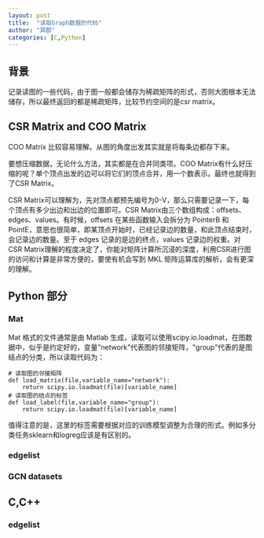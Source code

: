 ```yaml
---
layout: post
title:  "读取Graph数据的代码"
author: "冥郡"
categories: [C,Python]
---
```


## 背景

记录读图的一些代码，由于图一般都会储存为稀疏矩阵的形式，否则大图根本无法储存，所以最终返回的都是稀疏矩阵，比较节约空间的是csr matrix。

## CSR Matrix and COO Matrix

COO Matrix 比较容易理解。从图的角度出发其实就是将每条边都存下来。

要想压缩数据，无论什么方法，其实都是在合并同类项。COO Matrix有什么好压缩的呢？单个顶点出发的边可以将它们的顶点合并，用一个数表示。最终也就得到了CSR Matrix。

CSR Matrix可以理解为，先对顶点都预先编号为0-V，那么只需要记录一下，每个顶点有多少出边和出边的位置即可。CSR Matrix由三个数组构成：offsets、edges、values。有时候，offsets 在某些函数输入会拆分为 PointerB 和 PointE，意思也很简单，即某顶点开始时，已经记录边的数量，和此顶点结束时，会记录边的数量。至于 edges 记录的是边的终点，values 记录边的权重。对 CSR Matrix理解的程度决定了，你能对矩阵计算所沉浸的深度，利用CSR进行图的访问和计算是非常方便的，要使有机会写到 MKL 矩阵运算库的解析，会有更深的理解。

## Python 部分

### Mat

Mat 格式的文件通常是由 Matlab 生成，读取可以使用scipy.io.loadmat，在图数据中，似乎是约定好的，变量"network"代表图的邻接矩阵，"group"代表的是图结点的分类，所以读取代码为：
```
# 读取图的邻接矩阵
def load_matrix(file,variable_name="network"):
    return scipy.io.loadmat(file)[variable_name]
# 读取图的结点的标签
def load_label(file,variable_name="group"):
    return scipy.io.loadmat(file)[variable_name]
```

值得注意的是，这里的标签需要根据对应的训练模型调整为合理的形式。例如多分类任务sklearn和logreg应该是有区别的。


### edgelist


### GCN datasets


## C,C++

### edgelist